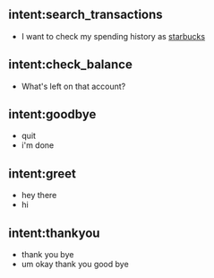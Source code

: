 ## intent:search_transactions
- I want to check my spending history as [starbucks](vendor_name)

## intent:check_balance
- What's left on that account?

## intent:goodbye
- quit
- i'm done

## intent:greet
- hey there
- hi

## intent:thankyou
- thank you bye
- um okay thank you good bye
